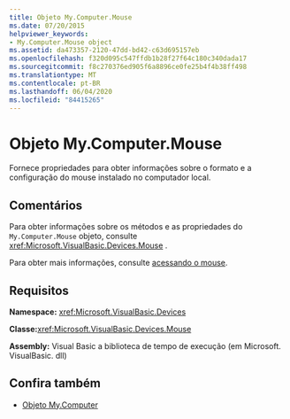 ```yaml
---
title: Objeto My.Computer.Mouse
ms.date: 07/20/2015
helpviewer_keywords:
- My.Computer.Mouse object
ms.assetid: da473357-2120-47dd-bd42-c63d695157eb
ms.openlocfilehash: f320d095c547ffdb1b28f27f64c180c340dada17
ms.sourcegitcommit: f8c270376ed905f6a8896ce0fe25b4f4b38ff498
ms.translationtype: MT
ms.contentlocale: pt-BR
ms.lasthandoff: 06/04/2020
ms.locfileid: "84415265"
---
```

# <a name="mycomputermouse-object"></a>Objeto My.Computer.Mouse
Fornece propriedades para obter informações sobre o formato e a configuração do mouse instalado no computador local.  
  
## <a name="remarks"></a>Comentários  
 Para obter informações sobre os métodos e as propriedades do `My.Computer.Mouse` objeto, consulte <xref:Microsoft.VisualBasic.Devices.Mouse> .  
  
 Para obter mais informações, consulte [acessando o mouse](../../developing-apps/programming/computer-resources/accessing-the-mouse.md).  
  
## <a name="requirements"></a>Requisitos  
 **Namespace:** <xref:Microsoft.VisualBasic.Devices>  
  
 **Classe:**<xref:Microsoft.VisualBasic.Devices.Mouse>  
  
 **Assembly:** Visual Basic a biblioteca de tempo de execução (em Microsoft. VisualBasic. dll)  
  
## <a name="see-also"></a>Confira também

- [Objeto My.Computer](my-computer-object.md)
